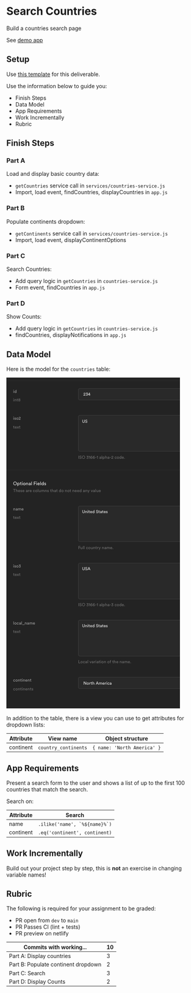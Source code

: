# Search Countries

Build a countries search page

See [demo app](https://alchemycodelab.github.io/solutions-web/countries/)

## Setup

Use [this template](https://github.com/alchemycodelab/web-finish-countries) for this deliverable.

Use the information below to guide you:

-   Finish Steps
-   Data Model
-   App Requirements
-   Work Incrementally
-   Rubric

## Finish Steps

### Part A

Load and display basic country data:

-   `getCountries` service call in `services/countries-service.js`
-   Import, load event, findCountries, displayCountries in `app.js`

### Part B

Populate continents dropdown:

-   `getContinents` service call in `services/countries-service.js`
-   Import, load event, displayContinentOptions

### Part C

Search Countries:

-   Add query logic in `getCountries` in `countries-service.js`
-   Form event, findCountries in `app.js`

### Part D

Show Counts:

-   Add query logic in `getCountries` in `countries-service.js`
-   findCountries, displayNotifications in `app.js`

## Data Model

Here is the model for the `countries` table:

![data model](./data-model.png)

In addition to the table, there is a view you can use to get attributes for dropdown lists:

| Attribute | View name            | Object structure            |
| --------- | -------------------- | --------------------------- |
| continent | `country_continents` | `{ name: 'North America' }` |

## App Requirements

Present a search form to the user and shows a list of up to the first 100 countries that match the search.

Search on:

| Attribute | Search                            |
| --------- | --------------------------------- |
| name      | `` .ilike('name', `%${name}%`) `` |
| continent | `.eq('continent', continent)`     |

## Work Incrementally

Build out your project step by step, this is **not** an exercise in changing variable names!

## Rubric

The following is required for your assignment to be graded:

-   PR open from `dev` to `main`
-   PR Passes CI (lint + tests)
-   PR preview on netlify

| Commits with working...             | **10** |
| ----------------------------------- | ------ |
| Part A: Display countries           | 3      |
| Part B: Populate continent dropdown | 2      |
| Part C: Search                      | 3      |
| Part D: Display Counts              | 2      |
